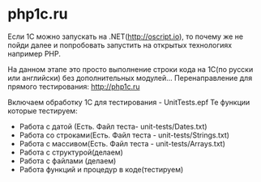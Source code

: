 # php1c.ru

Если 1С можно запускать на .NET(http://oscript.io), то почему же  не пойди далее и попробовать запустить на открытых технологиях например PHP.

На данном этапе это просто выполнение строки кода на 1С(по русски или английски) без дополнительных модулей...
Перенаправление для прямого тестирования: http://php1c.ru

Включаем обработку 1С для тестирования - UnitTests.epf
Те функции которые тестируем:
- Работа с датой (Есть. Файл теста- unit-tests/Dates.txt)
- Работа со строками(Есть. Файл теста - unit-tests/Strings.txt)
- Работа с массивом(Есть. Файл теста - unit-tests/Arrays.txt)
- Работа с структурой(делаем)
- Работа с файлами (делаем)
- Работа функций и процедур в коде(тестируем)



